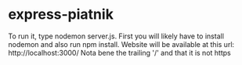 # express-piatnik

To run it, type nodemon server.js. First you will likely have to install nodemon and also run npm install. 
Website will be available at this url:
http://localhost:3000/
Nota bene the trailing '/' and that it is not https
